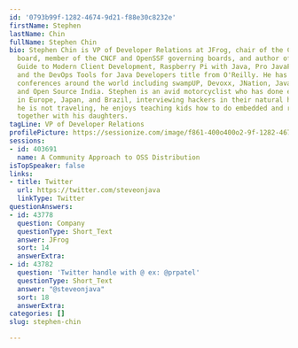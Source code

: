 ```yaml
---
id: '0793b99f-1282-4674-9d21-f88e30c8232e'
firstName: Stephen
lastName: Chin
fullName: Stephen Chin
bio: Stephen Chin is VP of Developer Relations at JFrog, chair of the CDF governing
  board, member of the CNCF and OpenSSF governing boards, and author of The Definitive
  Guide to Modern Client Development, Raspberry Pi with Java, Pro JavaFX Platform,
  and the DevOps Tools for Java Developers title from O'Reilly. He has keynoted numerous
  conferences around the world including swampUP, Devoxx, JNation, JavaOne, Joker,
  and Open Source India. Stephen is an avid motorcyclist who has done evangelism tours
  in Europe, Japan, and Brazil, interviewing hackers in their natural habitat. When
  he is not traveling, he enjoys teaching kids how to do embedded and robot programming
  together with his daughters.
tagLine: VP of Developer Relations
profilePicture: https://sessionize.com/image/f861-400o400o2-9f-1282-4674-9d21-f88e30c8232e.aa421c31-68db-4833-bbb8-ef17df5ef477.jpg
sessions:
- id: 403691
  name: A Community Approach to OSS Distribution
isTopSpeaker: false
links:
- title: Twitter
  url: https://twitter.com/steveonjava
  linkType: Twitter
questionAnswers:
- id: 43778
  question: Company
  questionType: Short_Text
  answer: JFrog
  sort: 14
  answerExtra: 
- id: 43782
  question: 'Twitter handle with @ ex: @prpatel'
  questionType: Short_Text
  answer: "@steveonjava"
  sort: 18
  answerExtra: 
categories: []
slug: stephen-chin

---
```

